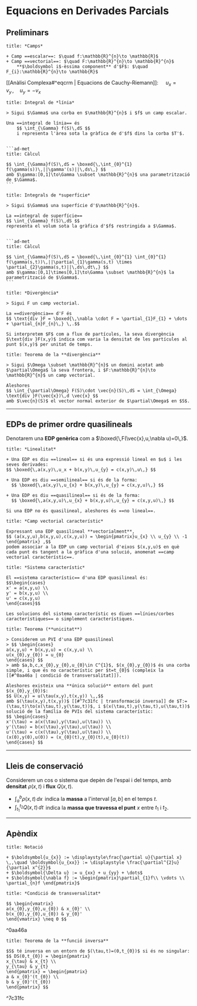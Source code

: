 # Equacions en Derivades Parcials

## Preliminars

```ad-def
title: *Camps*

+ Camp ==escalar==: $\quad f:\mathbb{R}^{n}\to \mathbb{R}$
+ Camp ==vectorial==: $\quad F:\mathbb{R}^{n}\to \mathbb{R}^{n}$
	**$\boldsymbol i$-èssima component** d'$F$: $\quad F_{i}:\mathbb{R}^{n}\to \mathbb{R}$
```

[[Anàlisi Complexa#^eqcrm | Equacions de Cauchy-Riemann]]: $\quad u_{x}=v_{y}\,, \quad u_{y}=-v_{x}$


````ad-def
title: Integral de *línia*

> Sigui $\Gamma$ una corba en $\mathbb{R}^{n}$ i $f$ un camp escalar.

Una ==integral de línia== és
	$$ \int_{\Gamma} f(S)\,dS $$
	i representa l'àrea sota la gràfica de d'$f$ dins la corba $T'$.


```ad-met
title: Càlcul

$$ \int_{\Gamma}f(S)\,dS = \boxed{\,\int_{0}^{1} f(\gamma(s))\,||\gamma'(s)||\,ds\,} $$
amb $\gamma:[0,1]\to\Gamma \subset \mathbb{R}^{n}$ una parametrització de $\Gamma$.
```
````


````ad-def
title: Integrals de *superfície*

> Sigui $\Gamma$ una superfície d'$\mathbb{R}^{n}$.

La ==integral de superfície==
$$ \int_{\Gamma} f(S)\,dS $$
representa el volum sota la gràfica d'$f$ restringida a $\Gamma$.


```ad-met
title: Càlcul

$$ \int_{\Gamma}f(S)\,dS = \boxed{\,\int_{0}^{1} \int_{0}^{1} f(\gamma(s,t))\,||\partial_{1}\gamma(s,t) \times \partial_{2}\gamma(s,t)||\,ds\,dt\,} $$
amb $\gamma:[0,1]\times[0,1]\to\Gamma \subset \mathbb{R}^{n}$ la parametrització de $\Gamma$.
```
````


````ad-def
title: *Divergència*

> Sigui F un camp vectorial.

La ==divergència== d'F és
$$ \text{div }F = \boxed{\,\nabla \cdot F = \partial_{1}F_{1} + \dots + \partial_{n}F_{n}\,} \,.$$

Si interpretem $F$ com a flux de partícules, la seva divergència $\text{div }F(x,y)$ indica com varia la densitat de les partícules al punt $(x,y)$ per unitat de temps.
````

```ad-teor
title: Teorema de la **divergència**

> Sigui $\Omega \subset \mathbb{R}^{n}$ un domini acotat amb $\partial\Omega$ la seva frontera, i $F:\mathbb{R}^{n}\to \mathbb{R}^{n}$ un camp vectorial.

Aleshores
$$ \int_{\partial\Omega} F(S)\cdot \vec{n}(S)\,dS = \int_{\Omega} \text{div }F(\vec{x})\,d \vec{x} $$
amb $\vec{n}(S)$ el vector normal exterior de $\partial\Omega$ en $S$.
```


---
## EDPs de **primer ordre quasilineals**

Denotarem una **EDP genèrica** com a $\boxed{\,F(\vec{x},u,\nabla u)=0\,}$.

````ad-def
title: *Linealitat*

+ Una EDP es diu ==lineal== si és una expressió lineal en $u$ i les seves derivades:
$$ \boxed{\,a(x,y)\,u_x + b(x,y)\,u_{y} = c(x,y)\,u\,} $$

+ Una EDP es diu ==semilineal== si és de la forma:
  $$ \boxed{\,a(x,y)\,u_{x} + b(x,y)\,u_{y} = c(x,y,u)\,} $$
  
+ Una EDP es diu ==quasilineal== si és de la forma:
  $$ \boxed{\,a(x,y,u)\,u_{x} + b(x,y,u)\,u_{y} = c(x,y,u)\,} $$

Si una EDP no és quasilineal, aleshores és ==no lineal==.
````
  
```ad-def
title: *Camp vectorial característic*

Expressant una EDP quasilineal **vectorialment**,
$$ (a(x,y,u),b(x,y,u),c(x,y,u)) = \begin{pmatrix}u_{x} \\ u_{y} \\ -1 \end{pmatrix} ,$$
podem associar a la EDP un camp vectorial d'eixos $(x,y,u)$ en què cada punt és tangent a la gràfica d'una solució, anomenat ==camp vectorial característic==.
```

```ad-def
title: *Sistema característic*

El ==sistema característic== d'una EDP quasilineal és:
$$\begin{cases}
x' = a(x,y,u) \\
y' = b(x,y,u) \\
u' = c(x,y,u)
\end{cases}$$

Les solucions del sistema característic es diuen ==línies/corbes característiques== o simplement característiques.
```

```ad-teor
title: Teorema (**unicitat**)

> Considerem un PVI d'una EDP quasilineal
> $$ \begin{cases}
a(x,y,u) + b(x,y,u) = c(x,y,u) \\
u(x_{0},y_{0}) = u_{0}
\end{cases} $$
> amb $a,b,c,x_{0},y_{0},u_{0}\in C^{1}$, $(x_{0},y_{0})$ és una corba simple, i que és no característic per $t=t_{0}$ (compleix la [[#^0aa46a | condició de transversalitat]]).

Aleshores existeix una **única solució** entorn del punt $(x_{0},y_{0})$:
$$ U(x,y) = u(\tau(x,y),t(x,y)) \,,$$
amb $(\tau(x,y),t(x,y))$ [[#^7c31fc | transformació inversa]] de $T:=(\tau,t)\to(x(\tau,t),y(\tau,t))$, i $(x(\tau,t),y(\tau,t),u(\tau,t))$ solució de la família de PVIs del sistema característic:
$$ \begin{cases}
x'(\tau) = a(x(\tau),y(\tau),u(\tau)) \\
y'(\tau) = b(x(\tau),y(\tau),u(\tau)) \\
u'(\tau) = c(x(\tau),y(\tau),u(\tau)) \\
(x(0),y(0),u(0)) = (x_{0}(t),y_{0}(t),u_{0}(t))
\end{cases} $$
```


---
## Lleis de **conservació**

Considerem un cos o sistema que depèn de l'espai i del temps, amb **densitat** $\rho(x,t)$ i **flux** $Q(x,t)$.
+ $\int_{a}^{b}\rho(x,t)\,dx\,$ indica la **massa** a l'interval $[a,b]$ en el temps $t$.
+ $\int_{t_{1}}^{t_{2}}Q(x,t)\,dt\,$ indica la **massa que travessa el punt** $x$ entre $t_{1}$ i $t_{2}$.


---
## **Apèndix**

```ad-not
title: Notació

+ $\boldsymbol{u_{x}} := \displaystyle\frac{\partial u}{\partial x} \,,\quad \boldsymbol{u_{xx}} := \displaystyle \frac{\partial^{2}u}{\partial x^{2}}$
+ $\boldsymbol{\Delta u} := u_{xx} + u_{yy} + \dots$
+ $\boldsymbol{\nabla f} := \begin{pmatrix}\partial_{1}f\\ \vdots \\ \partial_{n}f \end{pmatrix}$
```

```ad-def
title: *Condició de transversalitat*

$$ \begin{vmatrix}
a(x_{0},y_{0},u_{0}) & x_{0}' \\
b(x_{0},y_{0},u_{0}) & y_{0}'
\end{vmatrix} \neq 0 $$
```
^0aa46a

```ad-teor
title: Teorema de la **funció inversa**

$S$ té inversa en un entorn de $(\tau,t)=(0,t_{0})$ si és no singular:
$$ DS(0,t_{0}) = \begin{pmatrix}
x_{\tau} & x_{t} \\
y_{\tau} & y_{t}
\end{pmatrix} = \begin{pmatrix}
a & x_{0}'(t_{0}) \\
b & y_{0}'(t_{0})
\end{pmatrix} $$
```
^7c31fc
